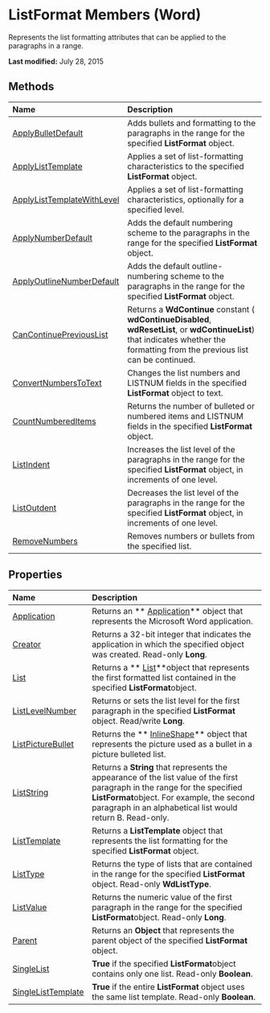 
# ListFormat Members (Word)
Represents the list formatting attributes that can be applied to the paragraphs in a range.

 **Last modified:** July 28, 2015


## Methods



|**Name**|**Description**|
|:-----|:-----|
| [ApplyBulletDefault](40e0b8f6-9360-441b-a7fc-52bff8953ea8.md)|Adds bullets and formatting to the paragraphs in the range for the specified  **ListFormat** object.|
| [ApplyListTemplate](63296884-9024-a0a1-061a-59eadbc6a5cb.md)|Applies a set of list-formatting characteristics to the specified  **ListFormat** object.|
| [ApplyListTemplateWithLevel](53d107d1-7a6c-b94c-19b9-2794e20ef1cb.md)|Applies a set of list-formatting characteristics, optionally for a specified level.|
| [ApplyNumberDefault](de7e219c-fb92-b0cf-dbc0-33f98eee0f5a.md)|Adds the default numbering scheme to the paragraphs in the range for the specified  **ListFormat** object.|
| [ApplyOutlineNumberDefault](8d3d26ad-e01c-8ad4-d4f4-86e71628e2c3.md)|Adds the default outline-numbering scheme to the paragraphs in the range for the specified  **ListFormat** object.|
| [CanContinuePreviousList](5c9a91e4-999e-d976-126d-673831f2ecaf.md)|Returns a  **WdContinue** constant ( **wdContinueDisabled**,  **wdResetList**, or  **wdContinueList**) that indicates whether the formatting from the previous list can be continued.|
| [ConvertNumbersToText](5ba6d823-dadb-1059-d439-0e556d91058f.md)|Changes the list numbers and LISTNUM fields in the specified  **ListFormat** object to text.|
| [CountNumberedItems](71ce63e0-0e8d-53cc-178c-d91b0242482b.md)|Returns the number of bulleted or numbered items and LISTNUM fields in the specified  **ListFormat** object.|
| [ListIndent](2c75e457-75f7-378c-b41f-23eb7f6b73da.md)|Increases the list level of the paragraphs in the range for the specified  **ListFormat** object, in increments of one level.|
| [ListOutdent](f69834f5-ae8b-f67a-a5b5-131a7382b1c5.md)|Decreases the list level of the paragraphs in the range for the specified  **ListFormat** object, in increments of one level.|
| [RemoveNumbers](80c0e408-683d-4639-733d-843d5fd323e2.md)|Removes numbers or bullets from the specified list.|

## Properties



|**Name**|**Description**|
|:-----|:-----|
| [Application](42278377-deaa-92b2-8252-90ccf91f01ac.md)|Returns an  ** [Application](d1cf6f8f-4e88-bf01-93b4-90a83f79cb44.md)** object that represents the Microsoft Word application.|
| [Creator](523ef2e1-9119-bca1-324b-ab470bb7f6a1.md)|Returns a 32-bit integer that indicates the application in which the specified object was created. Read-only  **Long**.|
| [List](e320f0b9-d19c-34d4-b215-395312eadf73.md)|Returns a  ** [List](2c3dae28-447a-af48-2966-e19ae75ab6c2.md)**object that represents the first formatted list contained in the specified  **ListFormat**object.|
| [ListLevelNumber](004c1823-56dd-7a7c-2b0c-8654f0313465.md)|Returns or sets the list level for the first paragraph in the specified  **ListFormat** object. Read/write **Long**.|
| [ListPictureBullet](b94322ca-ec3a-9aa7-6aa8-db2af124034e.md)|Returns the  ** [InlineShape](a8fd110a-4aa7-c4b9-1559-32022787d955.md)** object that represents the picture used as a bullet in a picture bulleted list.|
| [ListString](b426ab7b-158a-0ae8-7c02-d71ef6a84263.md)|Returns a  **String** that represents the appearance of the list value of the first paragraph in the range for the specified **ListFormat**object. For example, the second paragraph in an alphabetical list would return B. Read-only.|
| [ListTemplate](778f4b21-575c-b6b1-768a-735c4730ae13.md)|Returns a  **ListTemplate** object that represents the list formatting for the specified **ListFormat** object.|
| [ListType](6a6cf33b-d1a7-25f8-2fe0-ab98760c424e.md)|Returns the type of lists that are contained in the range for the specified  **ListFormat** object. Read-only **WdListType**.|
| [ListValue](58c07741-b59f-60c0-bff1-0a63eb61847c.md)|Returns the numeric value of the first paragraph in the range for the specified  **ListFormat**object. Read-only  **Long**.|
| [Parent](3eb82748-6dd7-2029-e7f3-9b807bc3c7cc.md)|Returns an  **Object** that represents the parent object of the specified **ListFormat** object.|
| [SingleList](b2ec4d04-bc2b-b369-b213-f7e25ca894a4.md)| **True** if the specified **ListFormat**object contains only one list. Read-only  **Boolean**.|
| [SingleListTemplate](9f02aa2f-c855-b117-c031-d03bac3d5f53.md)| **True** if the entire **ListFormat** object uses the same list template. Read-only **Boolean**.|

